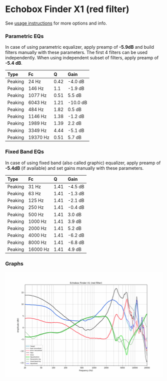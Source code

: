 # Echobox Finder X1 (red filter)
See [usage instructions](https://github.com/jaakkopasanen/AutoEq#usage) for more options and info.

### Parametric EQs
In case of using parametric equalizer, apply preamp of **-5.9dB** and build filters manually
with these parameters. The first 4 filters can be used independently.
When using independent subset of filters, apply preamp of **-5.4 dB**.

| Type    | Fc       |    Q | Gain     |
|:--------|:---------|:-----|:---------|
| Peaking | 24 Hz    | 0.42 | -4.0 dB  |
| Peaking | 146 Hz   | 1.1  | -1.9 dB  |
| Peaking | 1077 Hz  | 0.51 | 5.5 dB   |
| Peaking | 6043 Hz  | 1.21 | -10.0 dB |
| Peaking | 484 Hz   | 1.82 | 0.5 dB   |
| Peaking | 1146 Hz  | 1.38 | -1.2 dB  |
| Peaking | 1989 Hz  | 1.39 | 2.2 dB   |
| Peaking | 3349 Hz  | 4.44 | -5.1 dB  |
| Peaking | 19370 Hz | 0.51 | 5.7 dB   |

### Fixed Band EQs
In case of using fixed band (also called graphic) equalizer, apply preamp of **-5.4dB**
(if available) and set gains manually with these parameters.

| Type    | Fc       |    Q | Gain    |
|:--------|:---------|:-----|:--------|
| Peaking | 31 Hz    | 1.41 | -4.5 dB |
| Peaking | 63 Hz    | 1.41 | -1.3 dB |
| Peaking | 125 Hz   | 1.41 | -2.1 dB |
| Peaking | 250 Hz   | 1.41 | -0.4 dB |
| Peaking | 500 Hz   | 1.41 | 3.0 dB  |
| Peaking | 1000 Hz  | 1.41 | 3.9 dB  |
| Peaking | 2000 Hz  | 1.41 | 5.2 dB  |
| Peaking | 4000 Hz  | 1.41 | -6.2 dB |
| Peaking | 8000 Hz  | 1.41 | -6.8 dB |
| Peaking | 16000 Hz | 1.41 | 4.9 dB  |

### Graphs
![](./Echobox%20Finder%20X1%20(red%20filter).png)
